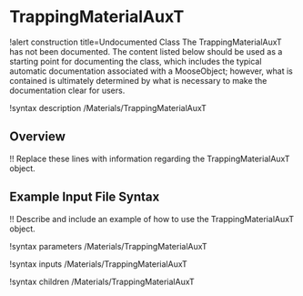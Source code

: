 # TrappingMaterialAuxT

!alert construction title=Undocumented Class
The TrappingMaterialAuxT has not been documented. The content listed below should be used as a starting point for
documenting the class, which includes the typical automatic documentation associated with a
MooseObject; however, what is contained is ultimately determined by what is necessary to make the
documentation clear for users.

!syntax description /Materials/TrappingMaterialAuxT

## Overview

!! Replace these lines with information regarding the TrappingMaterialAuxT object.

## Example Input File Syntax

!! Describe and include an example of how to use the TrappingMaterialAuxT object.

!syntax parameters /Materials/TrappingMaterialAuxT

!syntax inputs /Materials/TrappingMaterialAuxT

!syntax children /Materials/TrappingMaterialAuxT
